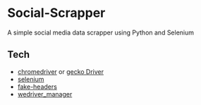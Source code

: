 # Social-Scrapper
A simple social media data scrapper using Python and Selenium

## Tech

- [chromedriver](https://chromedriver.chromium.org) or [gecko Driver](https://github.com/mozilla/geckodriver/releases)
- [selenium](https://selenium-python.readthedocs.io/installation.html)
- [fake-headers](https://pypi.org/project/fake-headers/)
- [wedriver_manager](https://pypi.org/project/webdriver-manager/)